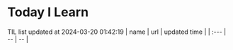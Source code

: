 # Today I Learn 
TIL list updated at 2024-03-20 01:42:19
| name | url | updated time |
| :--- | -- | -- |
